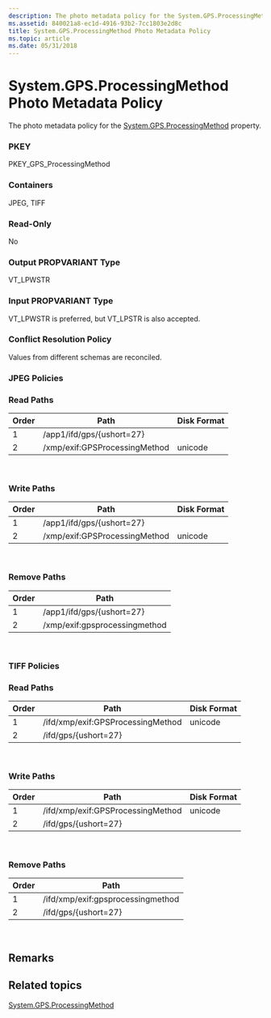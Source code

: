 ```yaml
---
description: The photo metadata policy for the System.GPS.ProcessingMethod property.
ms.assetid: 840021a8-ec1d-4916-93b2-7cc1803e2d8c
title: System.GPS.ProcessingMethod Photo Metadata Policy
ms.topic: article
ms.date: 05/31/2018
---
```


# System.GPS.ProcessingMethod Photo Metadata Policy

The photo metadata policy for the [System.GPS.ProcessingMethod](../properties/props-system-gps-processingmethod.md) property.

### PKEY

PKEY\_GPS\_ProcessingMethod

### Containers

JPEG, TIFF

### Read-Only

No

### Output PROPVARIANT Type

VT\_LPWSTR

### Input PROPVARIANT Type

VT\_LPWSTR is preferred, but VT\_LPSTR is also accepted.

### Conflict Resolution Policy

Values from different schemas are reconciled.

### JPEG Policies

### Read Paths



| Order | Path                          | Disk Format |
|-------|-------------------------------|-------------|
| 1     | /app1/ifd/gps/{ushort=27}     |             |
| 2     | /xmp/exif:GPSProcessingMethod | unicode     |



 

### Write Paths



| Order | Path                          | Disk Format |
|-------|-------------------------------|-------------|
| 1     | /app1/ifd/gps/{ushort=27}     |             |
| 2     | /xmp/exif:GPSProcessingMethod | unicode     |



 

### Remove Paths



| Order | Path                          |
|-------|-------------------------------|
| 1     | /app1/ifd/gps/{ushort=27}     |
| 2     | /xmp/exif:gpsprocessingmethod |



 

### TIFF Policies

### Read Paths



| Order | Path                              | Disk Format |
|-------|-----------------------------------|-------------|
| 1     | /ifd/xmp/exif:GPSProcessingMethod | unicode     |
| 2     | /ifd/gps/{ushort=27}              |             |



 

### Write Paths



| Order | Path                              | Disk Format |
|-------|-----------------------------------|-------------|
| 1     | /ifd/xmp/exif:GPSProcessingMethod | unicode     |
| 2     | /ifd/gps/{ushort=27}              |             |



 

### Remove Paths



| Order | Path                              |
|-------|-----------------------------------|
| 1     | /ifd/xmp/exif:gpsprocessingmethod |
| 2     | /ifd/gps/{ushort=27}              |



 

## Remarks

## Related topics

<dl> <dt>

[System.GPS.ProcessingMethod](../properties/props-system-gps-processingmethod.md)
</dt> </dl>

 

 
